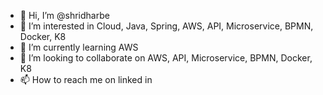 - 👋 Hi, I’m @shridharbe
- 👀 I’m interested in Cloud, Java, Spring, AWS, API, Microservice, BPMN, Docker, K8
- 🌱 I’m currently learning AWS
- 💞️ I’m looking to collaborate on AWS, API, Microservice, BPMN, Docker, K8
- 📫 How to reach me on linked in

<!---
shridharbe/shridharbe is a ✨ special ✨ repository because its `README.md` (this file) appears on your GitHub profile.
You can click the Preview link to take a look at your changes.
--->
